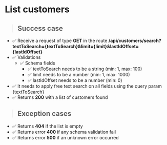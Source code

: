 # List customers

> ## Success case

* ✅ Receive a request of type **GET** in the route **/api/customers/search?textToSearch={textToSearch}&limit={limit}&lastIdOffset={lastIdOffset}**
* ✅ Validations
    * ✅ Schema fields
        * ✅ textToSearch needs to be a string (min: 1, max: 100)
        * ✅ limit needs to be a number (min: 1, max: 1000)
        * ✅ lastIdOffset needs to be a number (min: 0)
* ✅ It needs to apply free text search on all fields using the query param {textToSearch}
* ✅ Returns **200** with a list of customers found

> ## Exception cases

* ✅ Returns **404** if the list is empty
* ✅ Returns error **400** if any schema validation fail
* ✅ Returns error **500** if an unknown error occurred